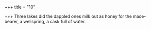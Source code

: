 +++
title = "10"

+++
Three lakes did the dappled ones milk out as honey for the mace-bearer, a wellspring, a cask full of water.